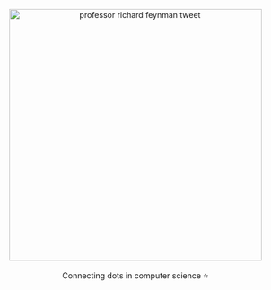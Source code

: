 <p align="center">
<a href="https://twitter.com/ProfFeynman/status/1461556034342821897">
  <img width="450" alt="professor richard feynman tweet" src="https://user-images.githubusercontent.com/17699717/147474370-5a41d072-8630-422a-a46e-3d0783323730.png">
</a>
<br/>
<br />
Connecting dots in computer science ⭐
</p>
